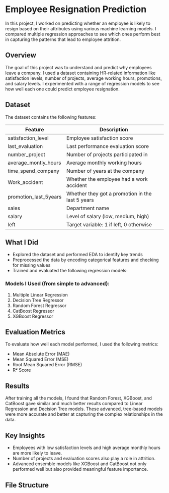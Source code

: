 # Employee Resignation Prediction

In this project, I worked on predicting whether an employee is likely to resign based on their attributes using various machine learning models. I compared multiple regression approaches to see which ones perform best in capturing the patterns that lead to employee attrition.

## Overview

The goal of this project was to understand and predict why employees leave a company. I used a dataset containing HR-related information like satisfaction levels, number of projects, average working hours, promotions, and salary levels. I experimented with a range of regression models to see how well each one could predict employee resignation.

## Dataset

The dataset contains the following features:

| Feature                  | Description                                      |
|--------------------------|--------------------------------------------------|
| satisfaction_level       | Employee satisfaction score                     |
| last_evaluation          | Last performance evaluation score               |
| number_project           | Number of projects participated in              |
| average_montly_hours     | Average monthly working hours                   |
| time_spend_company       | Number of years at the company                  |
| Work_accident            | Whether the employee had a work accident        |
| promotion_last_5years    | Whether they got a promotion in the last 5 years|
| sales                    | Department name                                 |
| salary                   | Level of salary (low, medium, high)             |
| left                     | Target variable: 1 if left, 0 otherwise         |

## What I Did

- Explored the dataset and performed EDA to identify key trends
- Preprocessed the data by encoding categorical features and checking for missing values
- Trained and evaluated the following regression models:

### Models I Used (from simple to advanced):

1. Multiple Linear Regression  
2. Decision Tree Regressor  
3. Random Forest Regressor  
4. CatBoost Regressor  
5. XGBoost Regressor  

## Evaluation Metrics

To evaluate how well each model performed, I used the following metrics:

- Mean Absolute Error (MAE)
- Mean Squared Error (MSE)
- Root Mean Squared Error (RMSE)
- R² Score

## Results

After training all the models, I found that Random Forest, XGBoost, and CatBoost gave similar and much better results compared to Linear Regression and Decision Tree models. These advanced, tree-based models were more accurate and better at capturing the complex relationships in the data.

## Key Insights

- Employees with low satisfaction levels and high average monthly hours are more likely to leave.
- Number of projects and evaluation scores also play a role in attrition.
- Advanced ensemble models like XGBoost and CatBoost not only performed well but also provided meaningful feature importance.

## File Structure

